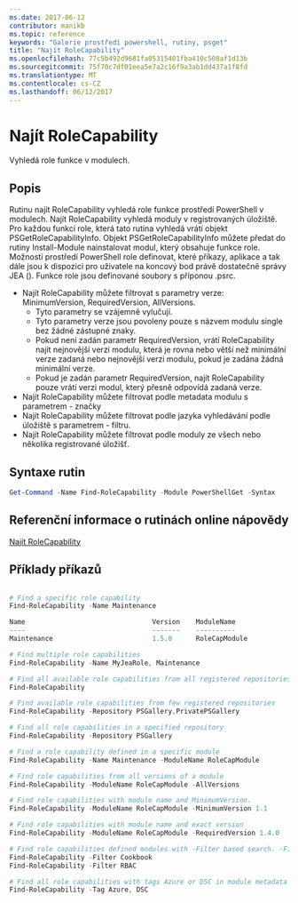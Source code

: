 ```yaml
---
ms.date: 2017-06-12
contributor: manikb
ms.topic: reference
keywords: "Galerie prostředí powershell, rutiny, psget"
title: "Najít RoleCapability"
ms.openlocfilehash: 77c5b492d9681fa05315401fba410c508af1d13b
ms.sourcegitcommit: 75f70c7df01eea5e7a2c16f9a3ab1dd437a1f8fd
ms.translationtype: MT
ms.contentlocale: cs-CZ
ms.lasthandoff: 06/12/2017
---
```

# <a name="find-rolecapability"></a>Najít RoleCapability

Vyhledá role funkce v modulech.

## <a name="description"></a>Popis
Rutinu najít RoleCapability vyhledá role funkce prostředí PowerShell v modulech. Najít RoleCapability vyhledá moduly v registrovaných úložiště. Pro každou funkci role, která tato rutina vyhledá vrátí objekt PSGetRoleCapabilityInfo. Objekt PSGetRoleCapabilityInfo můžete předat do rutiny Install-Module nainstalovat modul, který obsahuje funkce role.
Možnosti prostředí PowerShell role definovat, které příkazy, aplikace a tak dále jsou k dispozici pro uživatele na koncový bod právě dostatečně správy JEA (). Funkce role jsou definované soubory s příponou .psrc.

- Najít RoleCapability můžete filtrovat s parametry verze: MinimumVersion, RequiredVersion, AllVersions.
  - Tyto parametry se vzájemně vylučují.
  - Tyto parametry verze jsou povoleny pouze s názvem modulu single bez žádné zástupné znaky.
  - Pokud není zadán parametr RequiredVersion, vrátí RoleCapability najít nejnovější verzi modulu, která je rovna nebo větší než minimální verze zadaná nebo nejnovější verzi modulu, pokud je zadána žádná minimální verze.
  - Pokud je zadán parametr RequiredVersion, najít RoleCapability pouze vrátí verzi modul, který přesně odpovídá zadaná verze.
- Najít RoleCapability můžete filtrovat podle metadata modulu s parametrem - značky
- Najít RoleCapability můžete filtrovat podle jazyka vyhledávání podle úložiště s parametrem - filtru.
- Najít RoleCapability můžete filtrovat podle moduly ze všech nebo několika registrované úložišť.

## <a name="cmdlet-syntax"></a>Syntaxe rutin
```powershell
Get-Command -Name Find-RoleCapability -Module PowerShellGet -Syntax
```

## <a name="cmdlet-online-help-reference"></a>Referenční informace o rutinách online nápovědy

[Najít RoleCapability](http://go.microsoft.com/fwlink/?LinkId=718029)

## <a name="example-commands"></a>Příklady příkazů
```powershell

# Find a specific role capability
Find-RoleCapability -Name Maintenance

Name                                Version    ModuleName                          Repository
----                                -------    ----------                          ----------
Maintenance                         1.5.0      RoleCapModule                       PrivatePSGallery

# Find multiple role capabilities
Find-RoleCapability -Name MyJeaRole, Maintenance

# Find all available role capabilities from all registered repositories
Find-RoleCapability

# Find available role capabilities from few registered repositories
Find-RoleCapability -Repository PSGallery,PrivatePSGallery

# Find all role capabilities in a specified repository
Find-RoleCapability -Repository PSGallery

# Find a role capability defined in a specific module
Find-RoleCapability -Name Maintenance -ModuleName RoleCapModule

# Find role capabilities from all versions of a module
Find-RoleCapability -ModuleName RoleCapModule -AllVersions

# Find role capabilities with module name and MinimumVersion.
Find-RoleCapability -ModuleName RoleCapModule -MinimumVersion 1.1

# Find role capabilities with module name and exact version
Find-RoleCapability -ModuleName RoleCapModule -RequiredVersion 1.4.0

# Find role capabilities defined modules with -Filter based search. -Filter searches in description and module names
Find-RoleCapability -Filter Cookbook
Find-RoleCapability -Filter RBAC

# Find all role capabilities with tags Azure or DSC in module metadata
Find-RoleCapability -Tag Azure, DSC

```


